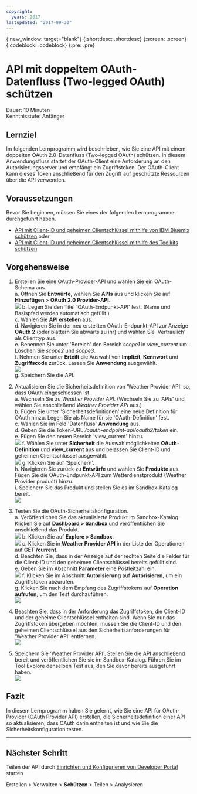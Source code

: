 ```yaml
---
copyright:
  years: 2017
lastupdated: "2017-09-30"
---
```


{:new_window: target="blank"}
{:shortdesc: .shortdesc}
{:screen: .screen}
{:codeblock: .codeblock}
{:pre: .pre}

# API mit doppeltem OAuth-Datenfluss (Two-legged OAuth) schützen

Dauer: 10 Minuten  
Kenntnisstufe: Anfänger

## Lernziel

Im folgenden Lernprogramm wird beschrieben, wie Sie eine API mit einem doppelten OAuth 2.0-Datenfluss (Two-legged OAuth) schützen. In diesem Anwendungsfluss startet der OAuth-Client eine Anforderung an den Autorisierungsserver und empfängt ein Zugriffstoken. Der OAuth-Client kann dieses Token anschließend für den Zugriff auf geschützte Ressourcen über die API verwenden.

## Voraussetzungen

Bevor Sie beginnen, müssen Sie eines der folgenden Lernprogramme durchgeführt haben.  
- [API mit Client-ID und geheimen Clientschlüssel mithilfe von IBM Bluemix schützen](tut_secure_id_secret_bm.html)
oder
- [API mit Client-ID und geheimen Clientschlüssel mithilfe des Toolkits schützen](tut_secure_id_secret_tk.html)

## Vorgehensweise

1. Erstellen Sie eine OAuth-Provider-API und wählen Sie ein OAuth-Schema aus.  
	a. Öffnen Sie **Entwürfe**, wählen Sie **APIs** aus und klicken Sie auf **Hinzufügen** > **OAuth 2.0 Provider-API**.  
    ![](images/oauth_provider_1.png)
	b. Legen Sie den Titel 'OAuth-Endpunkt-API' fest. (Name und Basispfad werden automatisch gefüllt.)  
	c. Wählen Sie **API erstellen** aus.  
	d. Navigieren Sie in der neu erstellten OAuth-Endpunkt-API zur Anzeige **OAuth 2** (oder blättern Sie abwärts zu ihr) und wählen Sie 'Vertraulich' als Clienttyp aus.  
	e. Benennen Sie unter 'Bereich' den Bereich _scope1_ in _view_current_ um. Löschen Sie _scope2_ und _scope3_.  
	f. Nehmen Sie unter **Erteilt** die Auswahl von **Implizit**, **Kennwort** und **Zugriffscode** zurück. Lassen Sie **Anwendung** ausgewählt.  
	![](images/oauth_provider_2.png)  
	g. Speichern Sie die API.  

2. Aktualisieren Sie die Sicherheitsdefinition von 'Weather Provider API' so, dass OAuth eingeschlossen ist.  
	a. Wechseln Sie zu _Weather Provider API_. (Wechseln Sie zu 'APIs' und wählen Sie anschließend _Weather Provider API_ aus.)  
	b. Fügen Sie unter 'Sicherheitsdefinitionen' eine neue Definition für OAuth hinzu. Legen Sie als Name für sie 'OAuth-Definition' fest.  
	c. Wählen Sie im Feld 'Datenfluss' **Anwendung** aus.  
	d. Geben Sie die Token-URL _<Basis-URL>/oauth-endpoint-api/oauth2/token_ ein.  
	e. Fügen Sie den neuen Bereich 'view_current' hinzu.  
	![](images/oauth_security_definition_1.png)
	f. Wählen Sie unter **Sicherheit** die Auswahlmöglichkeiten **OAuth-Definition** und **view_current** aus und belassen Sie Client-ID und geheimen Clientschlüssel ausgewählt.  
	![](images/oauth_security_definition_2.png)
	g. Klicken Sie auf 'Speichern'.  
	h. Navigieren Sie zurück zu **Entwürfe** und wählen Sie **Produkte** aus. Fügen Sie die OAuth-Endpunkt-API zum Wetterdienstprodukt (Weather Provider product) hinzu.  
	i. Speichern Sie das Produkt und stellen Sie es im Sandbox-Katalog bereit.  
	![](images/oauth_security_definition_3a.png)

3. Testen Sie die OAuth-Sicherheitskonfiguration.  
	a. Veröffentlichen Sie das aktualisierte Produkt im Sandbox-Katalog. Klicken Sie auf **Dashboard > Sandbox** und veröffentlichen Sie anschließend das Produkt.  
	  ![](images/test_oauth_1.png)
	b. Klicken Sie auf **Explore > Sandbox**.  
      ![](images/test_oauth_2.png)
	c. Klicken Sie in **Weather Provider API** in der Liste der Operationen auf **GET /current**.  
	d. Beachten Sie, dass in der Anzeige auf der rechten Seite die Felder für die Client-ID und den geheimen Clientschlüssel bereits gefüllt sind.  
	e. Geben Sie im Abschnitt **Parameter** eine Postleitzahl ein.  
      ![](images/test_oauth_3.png)
	f. Klicken Sie im Abschnitt **Autorisierung** auf **Autorisieren**, um ein Zugriffstoken abzurufen.  
	g. Klicken Sie nach dem Empfang des Zugriffstokens auf **Operation aufrufen**, um den Test durchzuführen.  
      ![](images/test_oauth_4.png)

4. Beachten Sie, dass in der Anforderung das Zugriffstoken, die Client-ID und der geheime Clientschlüssel enthalten sind. Wenn Sie nur das Zugriffstoken übergeben möchten, müssen Sie die Client-ID und den geheimen Clientschlüssel aus den Sicherheitsanforderungen für 'Weather Provider API' entfernen.  
    ![](images/test_oauth_5.png)

5. Speichern Sie 'Weather Provider API'. Stellen Sie die API anschließend bereit und veröffentlichen Sie sie im Sandbox-Katalog. Führen Sie im Tool Explore denselben Test aus, den Sie davor bereits ausgeführt haben.  
    ![](images/test_oauth_6.png)
    
## Fazit
In diesem Lernprogramm haben Sie gelernt, wie Sie eine API für OAuth-Provider (OAuth Provider API) erstellen, die Sicherheitsdefinition einer API so aktualisieren, dass OAuth darin enthalten ist und wie Sie die Sicherheitskonfiguration testen.

---

## Nächster Schritt

Teilen der API durch [Einrichten und Konfigurieren von Developer Portal](tut_config_dev_portal.html) starten

Erstellen > Verwalten > **Schützen** > Teilen > Analysieren
